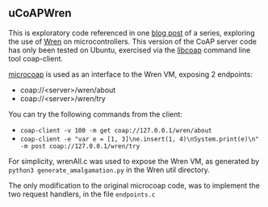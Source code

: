 ## uCoAPWren

This is exploratory code referenced in one [blog post]() of a series, exploring the use of [Wren](https://github.com/wren-lang/wren) on microcontrollers.
This version of the CoAP server code has only been tested on Ubuntu, exercised via the [libcoap](https://github.com/obgm/libcoap) command line tool
 coap-client.

 
[microcoap](https://github.com/1248/microcoap) is used as an interface to the Wren VM, exposing 2 endpoints:
- coap://\<server\>/wren/about
- coap://\<server\>/wren/try

You can try the following commands from the client:

- `coap-client -v 100 -m get coap://127.0.0.1/wren/about`
- `coap-client -e "var e = [1, 3]\ne.insert(1, 4)\nSystem.print(e)\n" -m post coap://127.0.0.1/wren/try`

For simplicity, wrenAll.c was used to expose the Wren VM, as generated by
`python3 generate_amalgamation.py` in the Wren util directory.

The only modification to the original microcoap code, was to implement
the two request handlers, in the file `endpoints.c`
